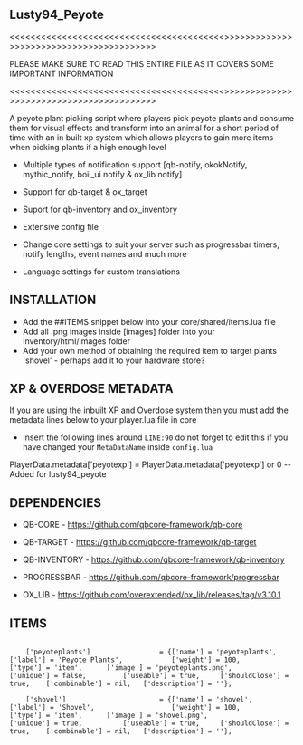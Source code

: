## Lusty94_Peyote


<<<<<<<<<<<<<<<<<<<<<<<<<<<<<<<<<<<<<<<<<>>>>>>>>>>>>>>>>>>>>>>>>>>>>>>>>>>>>>>>>>

PLEASE MAKE SURE TO READ THIS ENTIRE FILE AS IT COVERS SOME IMPORTANT INFORMATION

<<<<<<<<<<<<<<<<<<<<<<<<<<<<<<<<<<<<<<<<<>>>>>>>>>>>>>>>>>>>>>>>>>>>>>>>>>>>>>>>>>


A peyote plant picking script where players pick peyote plants and consume them for visual effects and transform into an animal for a short period of time
with an in built xp system which allows players to gain more items when picking plants if a high enough level


- Multiple types of notification support [qb-notify, okokNotify, mythic_notify, boii_ui notify & ox_lib notify]
- Support for qb-target & ox_target
- Suport for qb-inventory and ox_inventory

- Extensive config file
- Change core settings to suit your server such as progressbar timers, notify lengths, event names and much more
- Language settings for custom translations




## INSTALLATION

- Add the ##ITEMS snippet below into your core/shared/items.lua file
- Add all .png images inside [images] folder into your inventory/html/images folder
- Add your own method of obtaining the required item to target plants 'shovel' - perhaps add it to your hardware store?




## XP & OVERDOSE METADATA
If you are using the inbuilt XP and Overdose system then you must add the metadata lines below to your player.lua file in core

- Insert the following lines around `LINE:90` do not forget to edit this if you have changed your `MetaDataName` inside `config.lua`

PlayerData.metadata['peyotexp'] = PlayerData.metadata['peyotexp'] or 0 -- Added for lusty94_peyote




## DEPENDENCIES

- QB-CORE - https://github.com/qbcore-framework/qb-core
- QB-TARGET - https://github.com/qbcore-framework/qb-target
- QB-INVENTORY - https://github.com/qbcore-framework/qb-inventory
- PROGRESSBAR - https://github.com/qbcore-framework/progressbar

- OX_LIB - https://github.com/overextended/ox_lib/releases/tag/v3.10.1





## ITEMS

```

	['peyoteplants'] 			 	 = {['name'] = 'peyoteplants', 			  	['label'] = 'Peyote Plants', 			['weight'] = 100, 		['type'] = 'item', 		['image'] = 'peyoteplants.png', 		['unique'] = false, 		['useable'] = true, 	['shouldClose'] = true,	   ['combinable'] = nil,   ['description'] = ''},
	
	['shovel'] 			 	         = {['name'] = 'shovel', 			  	    ['label'] = 'Shovel', 			        ['weight'] = 100, 		['type'] = 'item', 		['image'] = 'shovel.png', 		        ['unique'] = true, 		    ['useable'] = true, 	['shouldClose'] = true,	   ['combinable'] = nil,   ['description'] = ''},
		


```


